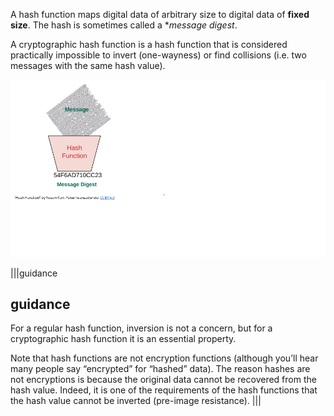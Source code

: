 A hash function maps digital data of arbitrary size to digital data of **fixed size**. The hash is sometimes called a **message digest*.

A cryptographic hash function is a hash function that is considered practically impossible to invert (one-wayness) or find collisions (i.e. two messages with the same hash value).


![](.guides/img/hashfunction.png)

|||guidance
## guidance
For a regular hash function, inversion is not a concern, but for a cryptographic hash function it is an essential property.

Note that hash functions are not encryption functions (although you’ll hear many people say “encrypted” for “hashed” data). The reason hashes are not encryptions is because the original data cannot be recovered from the hash value. Indeed, it is one of the requirements of the hash functions that the hash value cannot be inverted (pre-image resistance).
|||